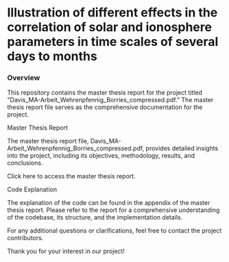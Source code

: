 # Illustration of different effects in the correlation of solar and ionosphere parameters in time scales of several days to months

### Overview

This repository contains the master thesis report for the project titled "Davis_MA-Arbeit_Wehrenpfennig_Borries_compressed.pdf." The master thesis report file serves as the comprehensive documentation for the project.

Master Thesis Report

The master thesis report file, Davis_MA-Arbeit_Wehrenpfennig_Borries_compressed.pdf, provides detailed insights into the project, including its objectives, methodology, results, and conclusions.

Click here to access the master thesis report.

Code Explanation

The explanation of the code can be found in the appendix of the master thesis report. Please refer to the report for a comprehensive understanding of the codebase, its structure, and the implementation details.

For any additional questions or clarifications, feel free to contact the project contributors.

Thank you for your interest in our project!
